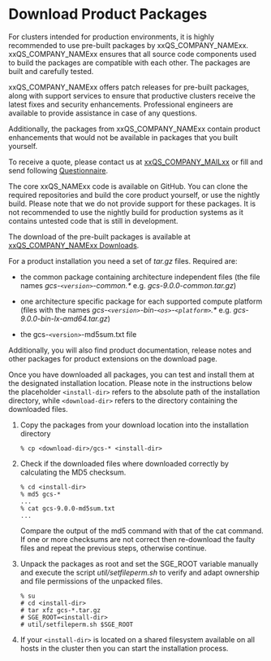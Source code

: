 # Download Product Packages

For clusters intended for production environments, it is highly recommended to use pre-built packages by xxQS_COMPANY_NAMExx. xxQS_COMPANY_NAMExx ensures that all source code components used to build the packages are compatible with each other. The packages are built and carefully tested.

xxQS_COMPANY_NAMExx offers patch releases for pre-built packages, along with support services to ensure that productive clusters receive the latest fixes and security enhancements. Professional engineers are available to provide assistance in case of any questions.

Additionally, the packages from xxQS_COMPANY_NAMExx contain product enhancements that would not be available in packages that you built yourself.

To receive a quote, please contact us at [xxQS_COMPANY_MAILxx](mailto:xxQS_COMPANY_MAILxx) or fill and send following [Questionnaire](https://www.hpc-gridware.com/quote/).

The core xxQS_NAMExx code is available on GitHub. You can clone the required repositories and build the core product yourself, or use the nightly build. Please note that we do not provide support for these packages. It is not recommended to use the nightly build for production systems as it contains untested code that is still in development.

The download of the pre-built packages is available at [xxQS_COMPANY_NAMExx Downloads](https://www.hpc-gridware.com/download-main).

For a product installation you need a set of *tar.gz* files. Required are:

* the common package containing architecture independent files (the file names *gcs-`<version>`-common.\** e.g. *gcs-9.0.0-common.tar.gz*)

* one architecture specific package for each supported compute platform (files with the names *gcs-`<version>`-bin-`<os>`-`<platform>`.\** e.g. *gcs-9.0.0-bin-lx-amd64.tar.gz*)

* the gcs-`<version>`-md5sum.txt file

Additionally, you will also find product documentation, release notes and other packages for product extensions on the download page.

Once you have downloaded all packages, you can test and install them at the designated installation location. Please note in the instructions below the placeholder `<install-dir>` refers to the absolute path of the installation directory, while `<download-dir>` refers to the directory containing the downloaded files.

1. Copy the packages from your download location into the installation directory

    ```
    % cp <download-dir>/gcs-* <install-dir>
    ```

2. Check if the downloaded files where downloaded correctly by calculating the MD5 checksum. 

    ```
    % cd <install-dir>
    % md5 gcs-*
    ...
    % cat gcs-9.0.0-md5sum.txt
    ...
    ```
   
    Compare the output of the md5 command with that of the cat command. If one or more checksums are not correct then re-download the faulty files and repeat the previous steps, otherwise continue.

3. Unpack the packages as root and set the SGE_ROOT variable manually and execute the script *util/setfileperm.sh* to verify and adapt ownership and file permissions of the unpacked files.

    ```
    % su
    # cd <install-dir>
    # tar xfz gcs-*.tar.gz
    # SGE_ROOT=<install-dir>
    # util/setfileperm.sh $SGE_ROOT
    ```
   
4. If your `<install-dir>` is located on a shared filesystem available on all hosts in the cluster then you can start the installation process.

[//]: # (Each file has to end with two empty lines)

